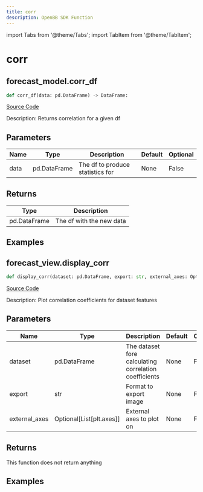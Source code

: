 ```yaml
---
title: corr
description: OpenBB SDK Function
---
```


import Tabs from '@theme/Tabs';
import TabItem from '@theme/TabItem';

# corr

<Tabs>
<TabItem value="model" label="Model" default>

## forecast_model.corr_df

```python title='openbb_terminal/forecast/forecast_model.py'
def corr_df(data: pd.DataFrame) -> DataFrame:
```
[Source Code](https://github.com/OpenBB-finance/OpenBBTerminal/tree/main/openbb_terminal/forecast/forecast_model.py#L497)

Description: Returns correlation for a given df

## Parameters

| Name | Type | Description | Default | Optional |
| ---- | ---- | ----------- | ------- | -------- |
| data | pd.DataFrame | The df to produce statistics for | None | False |

## Returns

| Type | Description |
| ---- | ----------- |
| pd.DataFrame | The df with the new data |

## Examples



</TabItem>
<TabItem value="view" label="View">

## forecast_view.display_corr

```python title='openbb_terminal/forecast/forecast_view.py'
def display_corr(dataset: pd.DataFrame, export: str, external_axes: Optional[List[axes]]) -> None:
```
[Source Code](https://github.com/OpenBB-finance/OpenBBTerminal/tree/main/openbb_terminal/forecast/forecast_view.py#L170)

Description: Plot correlation coefficients for dataset features

## Parameters

| Name | Type | Description | Default | Optional |
| ---- | ---- | ----------- | ------- | -------- |
| dataset | pd.DataFrame | The dataset fore calculating correlation coefficients | None | False |
| export | str | Format to export image | None | False |
| external_axes | Optional[List[plt.axes]] | External axes to plot on | None | False |

## Returns

This function does not return anything

## Examples



</TabItem>
</Tabs>